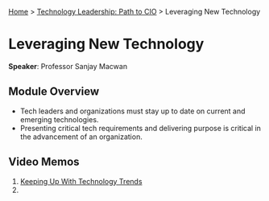 [Home](../../../README.md) > [Technology Leadership: Path to CIO](../Course-README.md) > Leveraging New Technology
# Leveraging New Technology
**Speaker**: Professor Sanjay Macwan

## Module Overview
- Tech leaders and organizations must stay up to date on current and emerging technologies.
- Presenting critical tech requirements and delivering purpose is critical in the advancement of an organization.

## Video Memos
1. [Keeping Up With Technology Trends](Video-1-Memo.md)
2. 
